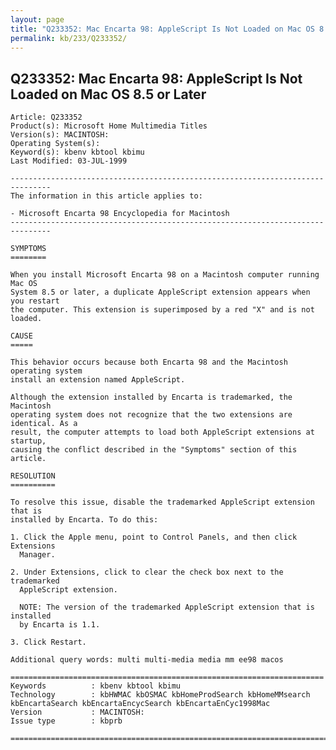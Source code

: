 ```yaml
---
layout: page
title: "Q233352: Mac Encarta 98: AppleScript Is Not Loaded on Mac OS 8.5 or Later"
permalink: kb/233/Q233352/
---
```


## Q233352: Mac Encarta 98: AppleScript Is Not Loaded on Mac OS 8.5 or Later

	Article: Q233352
	Product(s): Microsoft Home Multimedia Titles
	Version(s): MACINTOSH:
	Operating System(s): 
	Keyword(s): kbenv kbtool kbimu
	Last Modified: 03-JUL-1999
	
	-------------------------------------------------------------------------------
	The information in this article applies to:
	
	- Microsoft Encarta 98 Encyclopedia for Macintosh 
	-------------------------------------------------------------------------------
	
	SYMPTOMS
	========
	
	When you install Microsoft Encarta 98 on a Macintosh computer running Mac OS
	System 8.5 or later, a duplicate AppleScript extension appears when you restart
	the computer. This extension is superimposed by a red "X" and is not loaded.
	
	CAUSE
	=====
	
	This behavior occurs because both Encarta 98 and the Macintosh operating system
	install an extension named AppleScript.
	
	Although the extension installed by Encarta is trademarked, the Macintosh
	operating system does not recognize that the two extensions are identical. As a
	result, the computer attempts to load both AppleScript extensions at startup,
	causing the conflict described in the "Symptoms" section of this article.
	
	RESOLUTION
	==========
	
	To resolve this issue, disable the trademarked AppleScript extension that is
	installed by Encarta. To do this:
	
	1. Click the Apple menu, point to Control Panels, and then click Extensions
	  Manager.
	
	2. Under Extensions, click to clear the check box next to the trademarked
	  AppleScript extension.
	
	  NOTE: The version of the trademarked AppleScript extension that is installed
	  by Encarta is 1.1.
	
	3. Click Restart.
	
	Additional query words: multi multi-media media mm ee98 macos
	
	======================================================================
	Keywords          : kbenv kbtool kbimu 
	Technology        : kbHWMAC kbOSMAC kbHomeProdSearch kbHomeMMsearch kbEncartaSearch kbEncartaEncycSearch kbEncartaEnCyc1998Mac
	Version           : MACINTOSH:
	Issue type        : kbprb
	
	=============================================================================
	
